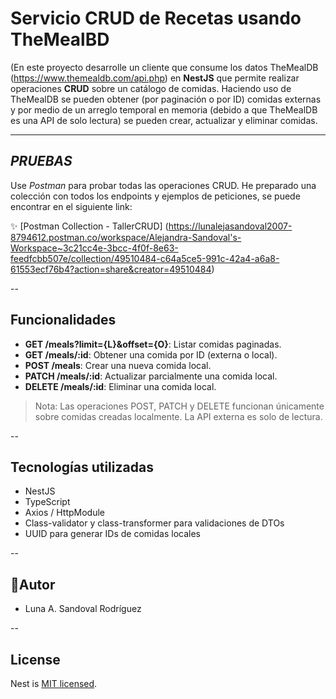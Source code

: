 # Servicio CRUD de Recetas usando TheMealBD

(En este proyecto desarrolle un cliente que consume los datos TheMealDB (https://www.themealdb.com/api.php) en **NestJS** que permite realizar operaciones **CRUD** sobre un catálogo de comidas.
Haciendo uso de TheMealDB se pueden obtener (por paginación o por ID) comidas externas y por medio de un arreglo temporal en memoria (debido a que TheMealDB es una API de solo lectura) se pueden crear, actualizar y eliminar comidas.

---
## ***PRUEBAS***

Use *Postman* para probar todas las operaciones CRUD. 
He preparado una colección con todos los endpoints y ejemplos de peticiones, se puede encontrar en el siguiente link:

✨ [Postman Collection - TallerCRUD] (https://lunalejasandoval2007-8794612.postman.co/workspace/Alejandra-Sandoval's-Workspace~3c21cc4e-3bcc-4f0f-8e63-feedfcbb507e/collection/49510484-c64a5ce5-991c-42a4-a6a8-61553ecf76b4?action=share&creator=49510484)

--
## **Funcionalidades**

- **GET /meals?limit={L}&offset={O}**: Listar comidas paginadas.  
- **GET /meals/:id**: Obtener una comida por ID (externa o local).  
- **POST /meals**: Crear una nueva comida local.  
- **PATCH /meals/:id**: Actualizar parcialmente una comida local.  
- **DELETE /meals/:id**: Eliminar una comida local.

> Nota: Las operaciones POST, PATCH y DELETE funcionan únicamente sobre comidas creadas localmente. La API externa es solo de lectura.

--
## **Tecnologías utilizadas**

- NestJS
- TypeScript
- Axios / HttpModule
- Class-validator y class-transformer para validaciones de DTOs
- UUID para generar IDs de comidas locales

--
## 🩷**Autor**

- Luna A. Sandoval Rodríguez


--
## License

Nest is [MIT licensed](https://github.com/nestjs/nest/blob/master/LICENSE).
